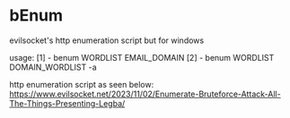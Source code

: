 # bEnum
evilsocket's http enumeration script but for windows 

usage: 
[1] - benum WORDLIST EMAIL_DOMAIN
[2] - benum WORDLIST DOMAIN_WORDLIST -a

http enumeration script as seen below:
https://www.evilsocket.net/2023/11/02/Enumerate-Bruteforce-Attack-All-The-Things-Presenting-Legba/
